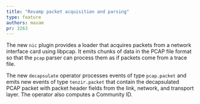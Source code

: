 ```yaml
---
title: "Revamp packet acquisition and parsing"
type: feature
authors: mavam
pr: 3263
---
```


The new `nic` plugin provides a loader that acquires packets from a network
interface card using libpcap. It emits chunks of data in the PCAP file format so
that the `pcap` parser can process them as if packets come from a trace file.

The new `decapsulate` operator processes events of type `pcap.packet` and emits
new events of type `tenzir.packet` that contain the decapsulated PCAP packet
with packet header fields from the link, network, and transport layer. The
operator also computes a Community ID.

